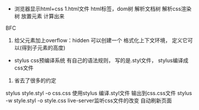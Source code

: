 - 浏览器显示html+css
1.html文件
html标签，dom树
解析文档树
解析css渲染树
放置元素 计算出来


BFC
 1. 给父元素加上overflow：hidden 可以创建一个
 格式化上下文环境，
 定义它可以(得到子元素的高度)

- stylus
css预编译系统  有自己的语法规则，
写的是.styl文件， stylus编译成css文件

1. 省去了很多的约定

stylus style.styl -o css.css
使用stylus 编译.styl文件 输出到css.css文件
stylus -w style.styl -o style.css
live-server监听css文件的改变  自动刷新页面





